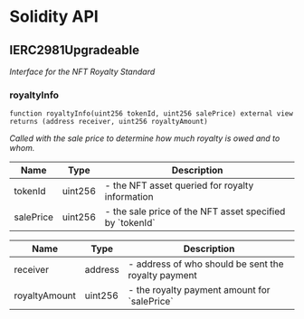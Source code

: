 # Solidity API

## IERC2981Upgradeable

_Interface for the NFT Royalty Standard_

### royaltyInfo

```solidity
function royaltyInfo(uint256 tokenId, uint256 salePrice) external view returns (address receiver, uint256 royaltyAmount)
```

_Called with the sale price to determine how much royalty is owed and to whom._

| Name | Type | Description |
| ---- | ---- | ----------- |
| tokenId | uint256 | - the NFT asset queried for royalty information |
| salePrice | uint256 | - the sale price of the NFT asset specified by &#x60;tokenId&#x60; |

| Name | Type | Description |
| ---- | ---- | ----------- |
| receiver | address | - address of who should be sent the royalty payment |
| royaltyAmount | uint256 | - the royalty payment amount for &#x60;salePrice&#x60; |

